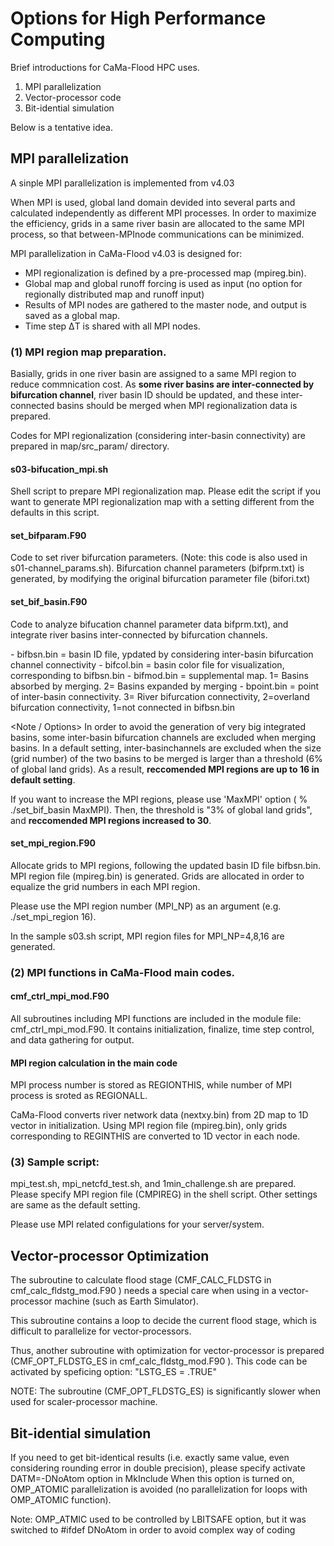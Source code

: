 # Options for High Performance Computing

Brief introductions for CaMa-Flood HPC uses. 

1. MPI parallelization
2. Vector-processor code
3. Bit-idential simulation

Below is a tentative idea.

## MPI parallelization

A sinple MPI parallelization is implemented from v4.03

When MPI is used, global land domain devided into several parts and calculated independently as different MPI processes. In order to maximize the efficiency, grids in a same river basin are allocated to the same MPI process, so that between-MPInode communications can be minimized.

MPI parallelization in CaMa-Flood v4.03 is designed for:

- MPI regionalization is defined by a pre-processed map (mpireg.bin).
- Global map and global runoff forcing is used as input (no option for regionally distributed map and runoff input)
- Results of MPI nodes are gathered to the master node, and output is saved as a global map.
- Time step ΔT is shared with all MPI nodes.

### (1) MPI region map preparation.

Basially, grids in one river basin are assigned to a same MPI region to reduce commnication cost. As **some river basins are inter-connected by bifurcation channel**, river basin ID should be updated, and these inter-connected basins should be merged when MPI regionalization data is prepared. 

Codes for MPI regionalization (considering inter-basin connectivity) are prepared in map/src_param/ directory.

#### s03-bifucation_mpi.sh
Shell script to prepare MPI regionalization map. Please edit the script if you want to generate MPI regionalization map with a setting different from the defaults in this script.

#### set_bifparam.F90
Code to set river bifurcation parameters. (Note: this code is also used in s01-channel_params.sh).
Bifurcation channel parameters (bifprm.txt) is generated, by modifying the original bifurcation parameter file (bifori.txt)

#### set_bif_basin.F90
Code to analyze bifucation channel parameter data bifprm.txt), and integrate river basins inter-connected by bifurcation channels.

<Output files>
- bifbsn.bin = basin ID file, ypdated by considering inter-basin bifurcation channel connectivity
- bifcol.bin = basin color file for visualization, corresponding to bifbsn.bin
- bifmod.bin = supplemental map. 1= Basins absorbed by merging. 2= Basins expanded by merging
- bpoint.bin = point of inter-basin connectivity. 3= River bifurcation connectivity, 2=overland bifurcation connectivity, 1=not connected in bifbsn.bin

<Note / Options>
In order to avoid the generation of very big integrated basins, some inter-basin bifurcation channels are excluded when merging basins.
In a default setting, inter-basinchannels are excluded when the size (grid number) of the two basins to be merged is larger than a threshold (6% of global land grids).
As a result, **reccomended MPI regions are up to 16 in default setting**.

If you want to increase the MPI regions, please use 'MaxMPI' option ( % ./set_bif_basin MaxMPI).
Then, the threshold is "3% of global land grids", and **reccomended MPI regions increased to 30**.

#### set_mpi_region.F90
Allocate grids to MPI regions, following the updated basin ID file bifbsn.bin. MPI region file (mpireg.bin) is generated.
Grids are allocated in order to equalize the grid numbers in each MPI region.

Please use the MPI region number (MPI_NP) as an argument (e.g. ./set_mpi_region 16).

In the sample s03.sh script, MPI region files for MPI_NP=4,8,16 are generated.


### (2) MPI functions in CaMa-Flood main codes.

#### cmf_ctrl_mpi_mod.F90
All subroutines including MPI functions are included in the module file: cmf_ctrl_mpi_mod.F90.
It contains initialization, finalize, time step control, and data gathering for output.

#### MPI region calculation in the main code
MPI process number is stored as REGIONTHIS, while number of MPI process is sroted as REGIONALL.

CaMa-Flood converts river network data (nextxy.bin) from 2D map to 1D vector in initialization. Using MPI region file (mpireg.bin), only grids corresponding to REGINTHIS are converted to 1D vector in each node.

### (3) Sample script:
mpi_test.sh, mpi_netcfd_test.sh, and 1min_challenge.sh are prepared.
Please specify MPI region file (CMPIREG) in the shell script. Other settings are same as the default setting.

Please use MPI related configulations for your server/system.



## Vector-processor Optimization

The subroutine to calculate flood stage (CMF_CALC_FLDSTG in cmf_calc_fldstg_mod.F90 ) needs a special care when using in a vector-processor machine (such as Earth Simulator).

This subroutine contains a loop to decide the current flood stage, which is difficult to parallelize for vector-processors.

Thus, another subroutine with optimization for vector-processor is prepared (CMF_OPT_FLDSTG_ES in cmf_calc_fldstg_mod.F90 ).
This code can be activated by speficing option: "LSTG_ES = .TRUE"

NOTE: The subroutine (CMF_OPT_FLDSTG_ES) is significantly slower when used for scaler-processor machine. 

## Bit-idential simulation

If you need to get bit-identical results (i.e. exactly same value, even considering rounding error in double precision), please specify activate DATM=-DNoAtom option in MkInclude
When this option is turned on, OMP_ATOMIC parallelization is avoided (no parallelization for loops with OMP_ATOMIC function).

Note: OMP_ATMIC used to be controlled by LBITSAFE option, but it was switched to #ifdef DNoAtom in order to avoid complex way of coding

